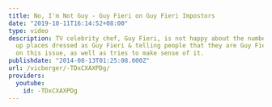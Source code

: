 ```yaml
---
title: No, I'm Not Guy - Guy Fieri on Guy Fieri Impostors
date: "2019-10-11T16:14:52+08:00"
type: video
description: TV celebrity chef, Guy Fieri, is not happy about the number of guys showing
  up places dressed as Guy Fieri & telling people that they are Guy Fieri. He elaborates
  on this issue, as well as tries to make sense of it.
publishdate: "2014-08-13T01:25:08.000Z"
url: /vicberger/-TDxCXAXPDg/
providers:
  youtube:
    id: -TDxCXAXPDg
---
```

